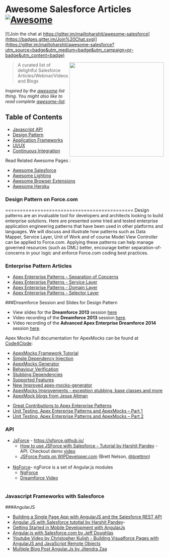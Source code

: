 # Awesome Salesforce Articles  [![Awesome](https://cdn.rawgit.com/sindresorhus/awesome/d7305f38d29fed78fa85652e3a63e154dd8e8829/media/badge.svg)](https://github.com/sindresorhus/awesome)

[![Join the chat at https://gitter.im/mailtoharshit/awesome-salesforce](https://badges.gitter.im/Join%20Chat.svg)](https://gitter.im/mailtoharshit/awesome-salesforce?utm_source=badge&utm_medium=badge&utm_campaign=pr-badge&utm_content=badge)

[<img src="https://login.salesforce.com/img/logo190.png" align="right" width="300">](http://login.salesforce.com)

> A curated list of delightful Salesforce Articles/Webinar/Videos and Blogs

*Inspired by the [awesome](https://github.com/sindresorhus/awesome) list thing. You might also like to read complete [awesome-list](https://github.com/sindresorhus/awesome).*

## Table of Contents  
  * [Javascript API](#api)
  * [Design Pattern](#design-pattern-in-on-forcecom)
  * [Application Frameworks](#application-frameworks)
  * [UI/UX](#application-templates)
  * [Continuous Integration](#continuous-integration)

  Read Related Awesome Pages : 
   * [Awesome Salesforce](https://github.com/mailtoharshit/awesome-salesforce)
   * [Awesome Lighting](https://github.com/mailtoharshit/awesome-lighting)
   * [Awesome Browser Extensions](https://github.com/mailtoharshit/awesome-browser-extensions-for-salesforce/blob/master/README.md)
   * [Awesome Heroku](https://github.com/mailtoharshit/awesome-heroku)
 
### Design Pattern on Force.com 
============================================
Design patterns are an invaluable tool for developers and architects looking to build enterprise solutions. Here are presented some tried and tested enterprise application engineering patterns that have been used in other platforms and languages. We will discuss and illustrate how patterns such as Data Mapper, Service Layer, Unit of Work and of course Model View Controller can be applied to Force.com. Applying these patterns can help manage governed resources (such as DML) better, encourage better separation-of-concerns in your logic and enforce Force.com coding best practices.

### Enterprise Pattern Articles 
- [Apex Enterprise Patterns - Separation of Concerns](http://wiki.developerforce.com/page/Apex_Enterprise_Patterns_-_Separation_of_Concerns)
- [Apex Enterprise Patterns - Service Layer](http://wiki.developerforce.com/page/Apex_Enterprise_Patterns_-_Service_Layer)
- [Apex Enterprise Patterns - Domain Layer](http://wiki.developerforce.com/page/Apex_Enterprise_Patterns_-_Domain_Layer)
- [Apex Enterprise Patterns - Selector Layer](https://github.com/financialforcedev/df12-apex-enterprise-patterns#data-mapper-selector)

###Dreamforce Session and Slides for Design Pattern
- View slides for the **Dreamforce 2013** session [here](https://docs.google.com/file/d/0B6brfGow3cD8RVVYc1dCX2s0S1E/edit) 
- Video recording of the **Dreamforce 2013** session [here](http://www.youtube.com/watch?v=qlq46AEAlLI).
- Video recording of the **Advanced Apex Enterprise Dreamforce 2014** session [here](http://dreamforce.vidyard.com/watch/7QtP2628KmtXfmiwI-7B1w%20).

Apex Mocks Full documentation for ApexMocks can be found at [Code4Clode](http://code4cloud.wordpress.com/):
* [ApexMocks Framework Tutorial](http://code4cloud.wordpress.com/2014/05/06/apexmocks-framework-tutorial/)
* [Simple Dependency Injection](http://code4cloud.wordpress.com/2014/05/09/simple-dependency-injection/)
* [ApexMocks Generator](http://code4cloud.wordpress.com/2014/05/15/using-apex-mocks-generator-to-create-mock-class-definitions/)
* [Behaviour Verification](http://code4cloud.wordpress.com/2014/05/15/writing-behaviour-verification-unit-tests/)
* [Stubbing Dependencies](http://code4cloud.wordpress.com/2014/05/15/stubbing-dependencies-in-a-unit-test/)
* [Supported Features](http://code4cloud.wordpress.com/2014/05/15/apexmocks-supported-features/)
* [New Improved apex-mocks-generator](http://code4cloud.wordpress.com/2014/06/27/new-improved-apex-mocks-generator/)
* [ApexMocks Improvements - exception stubbing, base classes and more](http://code4cloud.wordpress.com/2014/11/05/apexmocks-improvements-exception-stubbing-inner-interfaces-and-mock-base-classes/) <br/>
* [ApexMock blogs from Jesse Altman](http://jessealtman.com/tag/apexmocks/)
- [Great Contributions to Apex Enterprise Patterns](http://andyinthecloud.com/2015/07/25/great-contributions-to-apex-enterprise-patterns/)
- [Unit Testing, Apex Enterprise Patterns and ApexMocks – Part 1](http://andyinthecloud.com/2015/03/22/unit-testing-with-apex-enterprise-patterns-and-apexmocks-part-1/)
- [Unit Testing, Apex Enterprise Patterns and ApexMocks – Part 2](http://andyinthecloud.com/2015/03/29/unit-testing-apex-enterprise-patterns-and-apexmocks-part-2/)

### API
* [JsForce](https://jsforce.github.io/) - https://jsforce.github.io/
  * [How to use JSForce with Salesforce - Tutorial by Harshit Pandey](http://www.oyecode.com/2014/02/jsforce-javascript-library-of.html) -  API. Checkout demo [video](https://www.youtube.com/watch?v=TQs8Tc9zELI)  
  * [JSForce Posts on WIPDeveloper.com](https://wipdeveloper.com/tags/forcejs/) (Brett Nelson, [@brettmn](https://twitter.com/brettmn))
  <br/>
* [NgForce](http://noeticpenguin.github.io/ngForce/)- ngForce is a set of Angular.js modules <br/>
  * [NgForce](https://developer.salesforce.com/blogs/developer-relations/2013/05/angularjs-and-ngforce-more-fun-in-the-javascript-playground.html) 
  * [Dreamforce Video](https://www.youtube.com/watch?v=11OUWMgMVOc)
  <br/>
 
### Javascript Frameworks with Salesforce
###AngularJS
 * [Building a Single Page App with AngularJS and the Salesforce REST API](https://developer.salesforce.com/blogs/developer-relations/2014/07/building-single-page-app-angularjs-salesforce-rest-api.html)
 * [Angular JS with Salesforce tutotial by Harshit Pandey](http://www.oyecode.com/2013/06/getting-started-with-angularjs-on.html)-  <br/>
 * [Getting Started in Mobile Development with AngularJs](https://developer.salesforce.com/mobile/getting-started/html5#angularjs)
 * [Angular.js with Salesforce.com by Jeff Doughlas](http://blog.jeffdouglas.com/2013/06/10/angularjs-and-salesforce-com-tutorial/)
 * [Youtube Video by Christopher Kulish - Building Visualforce Pages with AngularJS and JavaScript Remote Objects](https://www.youtube.com/watch?v=IgZwbpgh42o)
 * [Multiple Blog Post Angular.Js by Jitendra Zaa](http://www.jitendrazaa.com/blog/webtech/web/getting-started-with-angularjs/#more-3675)
 
